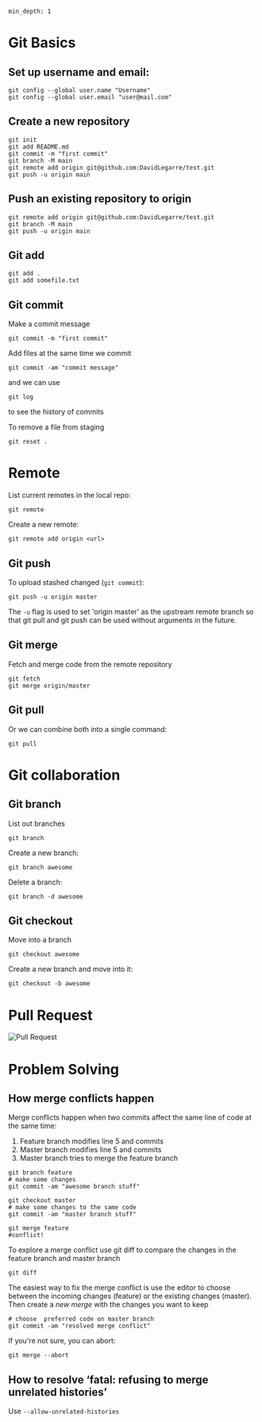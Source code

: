```toc
min_depth: 1
```

# Git Basics

## Set up username and email:
```
git config --global user.name "Username"
git config --global user.email "user@mail.com"
```

## Create a new repository

```
git init
git add README.md
git commit -m "first commit"
git branch -M main
git remote add origin git@github.com:DavidLegarre/test.git
git push -u origin main
```

## Push an existing repository to origin

```
git remote add origin git@github.com:DavidLegarre/test.git
git branch -M main
git push -u origin main
```

## Git add

```
git add .
git add somefile.txt
```

## Git commit

Make a commit message

```
git commit -m "first commit"
```

Add files at the same time we commit

```
git commit -am "commit message"
```

and we can use 

```
git log
```

to see the history of commits 

To remove a file from staging
```
git reset .
```

# Remote

List current remotes in the local repo:

```
git remote
```

Create a new remote:

```
git remote add origin <url>
```

## Git push

To upload stashed changed (`git commit`):

```
git push -u origin master
```

The `-u` flag is used to set 'origin master' as the upstream remote branch so that git pull and git push can be used without arguments in the future.

## Git merge

Fetch and merge code from the remote repository

```
git fetch
git merge origin/master
```

## Git pull

Or we can combine both into a single command:

```
git pull
```

# Git collaboration

## Git branch

List out branches

```
git branch
```

Create a new branch:

```
git branch awesome
```

Delete a branch:

```
git branch -d awesome
```

## Git checkout

Move into a branch

```
git checkout awesome
```

Create a new branch and move into it:

```
git checkout -b awesome
```

# Pull Request

![Pull Request](https://youtu.be/8lGpZkjnkt4)


# Problem Solving

## How merge conflicts happen

Merge conflicts happen when two commits affect the same line of code at the same time:

1. Feature branch modifies line 5 and commits
2. Master branch modifies line 5 and commits
3. Master branch tries to merge the feature branch

```
git branch feature
# make some changes
git commit -am "awesome branch stuff"

git checkout master
# make some changes to the same code
git commit -am "master branch stuff"

git merge feature
#conflict!
```

To explore a merge conflict use git diff to compare the changes in the feature branch and master branch

```
git diff
```

The easiest way to fix the merge conflict is use the editor to choose between the incoming changes (feature) or the existing changes (master). Then create a *new merge* with the changes you want to keep

```
# choose  preferred code on master branch
git commit -am "resolved merge conflict"
```

If you're not sure, you can abort:

```
git merge --abort
```

## How to resolve ‘fatal: refusing to merge unrelated histories’

Use `--allow-unrelated-histories`

